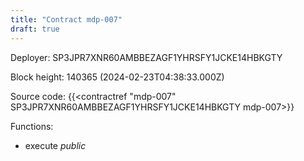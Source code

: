 ```yaml
---
title: "Contract mdp-007"
draft: true
---
```

Deployer: SP3JPR7XNR60AMBBEZAGF1YHRSFY1JCKE14HBKGTY


 



Block height: 140365 (2024-02-23T04:38:33.000Z)

Source code: {{<contractref "mdp-007" SP3JPR7XNR60AMBBEZAGF1YHRSFY1JCKE14HBKGTY mdp-007>}}

Functions:

* execute _public_
